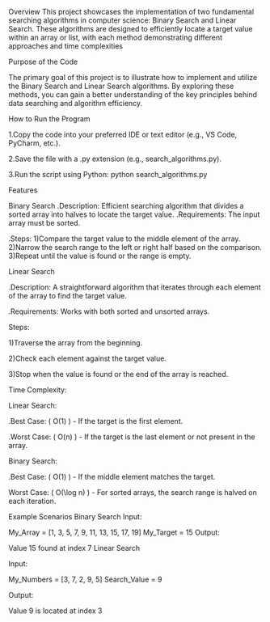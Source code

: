Overview
This project showcases the implementation of two fundamental searching algorithms in computer science: Binary Search and Linear Search. These algorithms are designed to efficiently locate a target value within an array or list, with each method demonstrating different approaches and time complexities


Purpose of the Code

  The primary goal of this project is to illustrate how to implement and utilize the Binary Search and Linear Search algorithms. By exploring these methods, you can gain a better understanding of the key principles behind data searching and algorithm efficiency.

  

How to Run the Program

1.Copy the code into your preferred IDE or text editor (e.g., VS Code, PyCharm, etc.).

2.Save the file with a .py extension (e.g., search_algorithms.py).

3.Run the script using Python:
python search_algorithms.py

Features

Binary Search
.Description: Efficient searching algorithm that divides a sorted array into halves to locate the target value.
.Requirements: The input array must be sorted.


.Steps:
1)Compare the target value to the middle element of the array.
2)Narrow the search range to the left or right half based on the comparison.
3)Repeat until the value is found or the range is empty.


Linear Search


.Description: A straightforward algorithm that iterates through each element of the array to find the target value.


.Requirements: Works with both sorted and unsorted arrays.


Steps:

1)Traverse the array from the beginning.

2)Check each element against the target value.

3)Stop when the value is found or the end of the array is reached.

Time Complexity:

Linear Search:

.Best Case: ( O(1) ) - If the target is the first element.

.Worst Case: ( O(n) ) - If the target is the last element or not present in the array.

Binary Search:

.Best Case: ( O(1) ) - If the middle element matches the target.

 Worst Case: ( O(\log n) ) - For sorted arrays, the search range is halved on each iteration.

Example Scenarios
Binary Search
Input:

My_Array = [1, 3, 5, 7, 9, 11, 13, 15, 17, 19]
My_Target = 15
Output:

Value 15 found at index 7
Linear Search

Input:

My_Numbers = [3, 7, 2, 9, 5]
Search_Value = 9

Output:

Value 9 is located at index 3
